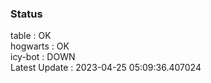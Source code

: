 ### Status


table : OK  
hogwarts : OK  
icy-bot : DOWN  
Latest Update : 2023-04-25 05:09:36.407024
